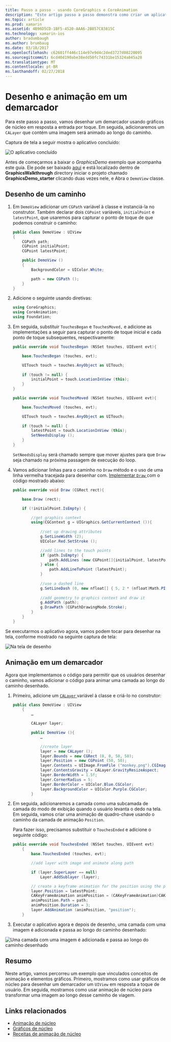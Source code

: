 ```yaml
---
title: Passo a passo - usando CoreGraphics e CoreAnimation
description: "Este artigo passo a passo demonstra como criar um aplicativo que usa gráficos principais e principais de animação. Ele mostra como desenhar na tela em resposta a toque de usuário, bem como animar uma imagem em um caminho."
ms.topic: article
ms.prod: xamarin
ms.assetid: 4B96D5CD-1BF5-4520-AAA6-2B857C83815C
ms.technology: xamarin-ios
author: bradumbaugh
ms.author: brumbaug
ms.date: 03/18/2017
ms.openlocfilehash: c62601ff446c114e97e9d4c2ded3727d08220095
ms.sourcegitcommit: 6cd40d190abe38edd50fc74331be15324a845a28
ms.translationtype: MT
ms.contentlocale: pt-BR
ms.lasthandoff: 02/27/2018
---
```

# <a name="drawing-and-animating-along-a-path"></a>Desenho e animação em um demarcador

Para este passo a passo, vamos desenhar um demarcador usando gráficos de núcleo em resposta a entrada por toque. Em seguida, adicionaremos um `CALayer` que contém uma imagem será animado ao longo do caminho.

Captura de tela a seguir mostra o aplicativo concluído:

![](graphics-animation-walkthrough-images/00-final-app.png "O aplicativo concluído")

Antes de começarmos a baixar o *GraphicsDemo* exemplo que acompanha este guia. Ele pode ser baixado [aqui](https://developer.xamarin.com/samples/monotouch/GraphicsAndAnimation/) e está localizado dentro de **GraphicsWalkthrough** directory iniciar o projeto chamado **GraphicsDemo_starter** clicando duas vezes nele, e Abra o `DemoView` classe.

## <a name="drawing-a-path"></a>Desenho de um caminho


1. Em `DemoView` adicionar um `CGPath` variável à classe e instanciá-la no construtor. Também declarar dois `CGPoint` variáveis, `initialPoint` e `latestPoint`, que usaremos para capturar o ponto de toque de que podemos construir o caminho:
    
    ```csharp
    public class DemoView : UIView
    {
        CGPath path;
        CGPoint initialPoint;
        CGPoint latestPoint;
    
        public DemoView ()
        {
            BackgroundColor = UIColor.White;
    
            path = new CGPath ();
        }
    }
    ```

2. Adicione o seguinte usando diretivas:

    ```csharp
    using CoreGraphics;
    using CoreAnimation;
    using Foundation;
    ```

3. Em seguida, substituir `TouchesBegan` e `TouchesMoved,` e adicione as implementações a seguir para capturar o ponto de toque inicial e cada ponto de toque subsequentes, respectivamente:

    ```csharp
    public override void TouchesBegan (NSSet touches, UIEvent evt){
    
        base.TouchesBegan (touches, evt);
    
        UITouch touch = touches.AnyObject as UITouch;
        
        if (touch != null) {
            initialPoint = touch.LocationInView (this);
        }
    }
    
    public override void TouchesMoved (NSSet touches, UIEvent evt){
    
        base.TouchesMoved (touches, evt);
    
        UITouch touch = touches.AnyObject as UITouch;
        
        if (touch != null) {
            latestPoint = touch.LocationInView (this);
            SetNeedsDisplay ();
        }
    }
    ```

    `SetNeedsDisplay` será chamado sempre que mover ajustes para que `Draw` seja chamado na próxima passagem de execução do loop.

4. Vamos adicionar linhas para o caminho no `Draw` método e o uso de uma linha vermelha tracejada para desenhar com. [Implementar `Draw` ](~/ios/platform/graphics-animation-ios/core-graphics.md) com o código mostrado abaixo:

    ```csharp
    public override void Draw (CGRect rect){
    
        base.Draw (rect);
    
        if (!initialPoint.IsEmpty) {
    
            //get graphics context
            using(CGContext g = UIGraphics.GetCurrentContext ()){
                    
                //set up drawing attributes
                g.SetLineWidth (2);
                UIColor.Red.SetStroke ();
    
                //add lines to the touch points
                if (path.IsEmpty) {
                    path.AddLines (new CGPoint[]{initialPoint, latestPoint});
                } else {
                    path.AddLineToPoint (latestPoint);
                }
            
                //use a dashed line
                g.SetLineDash (0, new nfloat[] { 5, 2 * (nfloat)Math.PI });
                                
                //add geometry to graphics context and draw it
                g.AddPath (path);       
                g.DrawPath (CGPathDrawingMode.Stroke);
            }
        }
    }
    ```

Se executarmos o aplicativo agora, vamos podem tocar para desenhar na tela, conforme mostrado na seguinte captura de tela:

![](graphics-animation-walkthrough-images/01-path.png "Na tela de desenho")

## <a name="animating-along-a-path"></a>Animação em um demarcador

Agora que implementamos o código para permitir que os usuários desenhar o caminho, vamos adicionar o código para animar uma camada ao longo do caminho desenhado.

1. Primeiro, adicione um [ `CALayer` ](~/ios/platform/graphics-animation-ios/core-animation.md) variável à classe e criá-lo no construtor:

    ```csharp
    public class DemoView : UIView
        {
            …
    
            CALayer layer;
    
            public DemoView (){
                …
    
                //create layer
                layer = new CALayer ();
                layer.Bounds = new CGRect (0, 0, 50, 50);
                layer.Position = new CGPoint (50, 50);
                layer.Contents = UIImage.FromFile ("monkey.png").CGImage;
                layer.ContentsGravity = CALayer.GravityResizeAspect;
                layer.BorderWidth = 1.5f;
                layer.CornerRadius = 5;
                layer.BorderColor = UIColor.Blue.CGColor;
                layer.BackgroundColor = UIColor.Purple.CGColor;
            }
    ```

2. Em seguida, adicionaremos a camada como uma subcamada de camada do modo de exibição quando o usuário levanta o dedo na tela. Em seguida, vamos criar uma animação de quadro-chave usando o caminho da camada de animação `Position`.

    Para fazer isso, precisamos substituir o `TouchesEnded` e adicione o seguinte código:

    ```csharp
    public override void TouchesEnded (NSSet touches, UIEvent evt)
        {
            base.TouchesEnded (touches, evt);

            //add layer with image and animate along path

            if (layer.SuperLayer == null)
                Layer.AddSublayer (layer);

            // create a keyframe animation for the position using the path
            layer.Position = latestPoint;
            CAKeyFrameAnimation animPosition = (CAKeyFrameAnimation)CAKeyFrameAnimation.FromKeyPath ("position");
            animPosition.Path = path;
            animPosition.Duration = 3;
            layer.AddAnimation (animPosition, "position");
        }
    ```

3. Executar o aplicativo agora e depois de desenho, uma camada com uma imagem é adicionada e passa ao longo do caminho desenhado:

![](graphics-animation-walkthrough-images/00-final-app.png "Uma camada com uma imagem é adicionada e passa ao longo do caminho desenhado")

## <a name="summary"></a>Resumo

Neste artigo, vamos percorreu um exemplo que vinculados conceitos de animação e elementos gráficos. Primeiro, mostramos como usar gráficos de núcleo para desenhar um demarcador um `UIView` em resposta a toque de usuário. Em seguida, mostramos como usar animação de núcleo para transformar uma imagem ao longo desse caminho de viagem.


## <a name="related-links"></a>Links relacionados

- [Animação de núcleo](~/ios/platform/graphics-animation-ios/core-animation.md)
- [Gráficos de núcleo](~/ios/platform/graphics-animation-ios/core-graphics.md)
- [Receitas de animação de núcleo](https://developer.xamarin.com/recipes/ios/animation/coreanimation)
